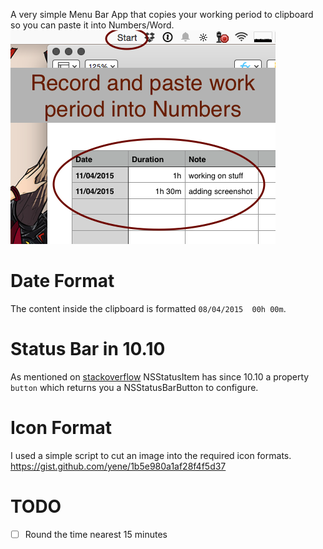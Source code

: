A very simple Menu Bar App that copies your working period to clipboard so you can paste it into Numbers/Word.
![screenshot](screenshot.png)

# Date Format
The content inside the clipboard is formatted `08/04/2015  00h 00m`.

# Status Bar in 10.10
As mentioned on [stackoverflow](http://stackoverflow.com/a/26198173/279890) NSStatusItem has since 10.10 a property `button` which returns you a NSStatusBarButton to configure.

# Icon Format
I used a simple script to cut an image into the required icon formats. https://gist.github.com/yene/1b5e980a1af28f4f5d37

# TODO
- [ ] Round the time nearest 15 minutes
